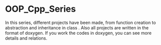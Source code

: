 # OOP_Cpp_Series
In this series, different projects have been made, from function creation to abstraction and inheritance in class . Also all projects are written in the format of doxygen. If you work the codes in doxygen, you can see more details and relations. 

